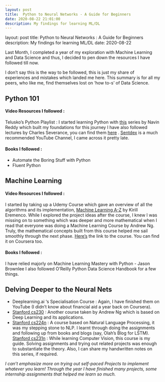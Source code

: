 ```yaml
---
layout: post
title:  Python to Neural Networks - A Guide for Beginners
date: 2020-08-22 21:01:00
description: My findings for learning ML/DL
---
```

layout: post
title: Python to Neural Networks : A Guide for Beginners
description: My findings for learning ML/DL
date: 2020-08-22

Last Month, I completed a year of my exploration with Machine Learning and Data Science and thus, I decided to pen down the resources I have followed till now. 

I don’t say this is the way to be followed, this is just my share of experiences and mistakes which landed me here. This summary is for all my peers, who like me, find themselves lost on ‘how to-s’ of Data Science. 

## Python 101 
#### Video Resources I followed : 
Telusko’s Python Playlist : I started learning Python with [this](https://www.youtube.com/playlist?list=PLsyeobzWxl7poL9JTVyndKe62ieoN-MZ3) series by Navin Reddy which built my foundations for this journey
I have also followed lectures by Charles Severance, you can find them [here](https://www.py4e.com/) . 
[Sentdex](https://www.youtube.com/user/sentdex) is a much recommended YouTube Channel, I came across it pretty late.
#### Books I followed :
 - Automate the Boring Stuff with Python
 - Fluent Python


## Machine Learning 
#### Video Resources I followed : 
I started by taking up a Udemy Course which gave an overview of all the algorithms and its implementation, [Machine Learning A-Z](https://www.udemy.com/course/machinelearning/) by Kirill Eremenco.
While I explored the project ideas after the course, I knew I was missing on to something which was deeper and more mathematical when I read that everyone was doing a Machine Learning Course by Andrew Ng. Truly, the mathematical concepts built from this course helped me sail smoothly through the next phase. [Here’s](https://www.youtube.com/watch?v=PPLop4L2eGk&list=PLLssT5z_DsK-h9vYZkQkYNWcItqhlRJLN) the link to the course. 
You can find it on Coursera too. 
#### Books I followed :
I have relied majorly on Machine Learning Mastery with Python - Jason Brownlee
I also followed O’Reilly Python Data Science Handbook for a few things.

## Delving Deeper to the Neural Nets 
- Deeplearning.ai ‘s Specialisation Course : Again, I have finished them on YouTube (I didn’t know about financial aid a year back on Coursera). 
- [Stanford cs230](https://cs230.stanford.edu/) : Another course taken by Andrew Ng which is based on Deep Learning and its applications.
- [Stanford cs224n](http://web.stanford.edu/class/cs224n/) : A course based on Natural Language Processing, it was my stepping stone to NLP. I learnt through doing the assignments and following up from books and blogs (say, Olah’s Blog for LSTM).
[Stanford cs231n](http://cs231n.stanford.edu/) : While learning Computer Vision, this course is my guide. Solving assignments and trying out related projects was enough to substantiate the theory. Also, I can share my handwritten notes on this series, if required. 

_I can’t emphasize more on trying out self-paced Projects to implement whatever you learn! Through the year I have finished many projects, some internship assignments that helped me learn so much._
